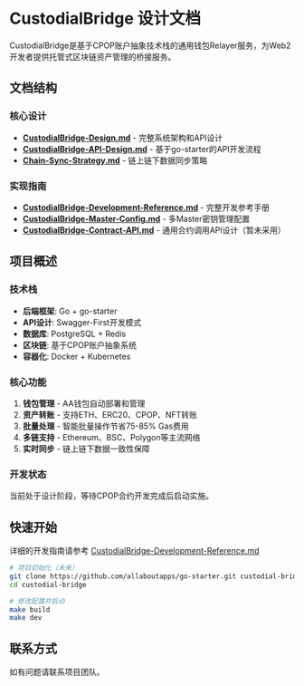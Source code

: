 # CustodialBridge 设计文档

CustodialBridge是基于CPOP账户抽象技术栈的通用钱包Relayer服务，为Web2开发者提供托管式区块链资产管理的桥接服务。

## 文档结构

### 核心设计
- **[CustodialBridge-Design.md](./CustodialBridge-Design.md)** - 完整系统架构和API设计
- **[CustodialBridge-API-Design.md](./CustodialBridge-API-Design.md)** - 基于go-starter的API开发流程
- **[Chain-Sync-Strategy.md](./Chain-Sync-Strategy.md)** - 链上链下数据同步策略

### 实现指南
- **[CustodialBridge-Development-Reference.md](./CustodialBridge-Development-Reference.md)** - 完整开发参考手册
- **[CustodialBridge-Master-Config.md](./CustodialBridge-Master-Config.md)** - 多Master密钥管理配置
- **[CustodialBridge-Contract-API.md](./CustodialBridge-Contract-API.md)** - 通用合约调用API设计（暂未采用）

## 项目概述

### 技术栈
- **后端框架**: Go + go-starter
- **API设计**: Swagger-First开发模式
- **数据库**: PostgreSQL + Redis
- **区块链**: 基于CPOP账户抽象系统
- **容器化**: Docker + Kubernetes

### 核心功能
1. **钱包管理** - AA钱包自动部署和管理
2. **资产转账** - 支持ETH、ERC20、CPOP、NFT转账
3. **批量处理** - 智能批量操作节省75-85% Gas费用
4. **多链支持** - Ethereum、BSC、Polygon等主流网络
5. **实时同步** - 链上链下数据一致性保障

### 开发状态
当前处于设计阶段，等待CPOP合约开发完成后启动实施。

## 快速开始

详细的开发指南请参考 [CustodialBridge-Development-Reference.md](./CustodialBridge-Development-Reference.md)

```bash
# 项目初始化（未来）
git clone https://github.com/allaboutapps/go-starter.git custodial-bridge
cd custodial-bridge

# 修改配置并启动
make build
make dev
```

## 联系方式

如有问题请联系项目团队。